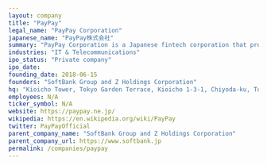 ```yaml
---
layout: company
title: "PayPay"
legal_name: "PayPay Corporation"
japanese_name: "PayPay株式会社"
summary: "PayPay Corporation is a Japanese fintech corporation that provides the country's largest QR code payment service, as well as financial services under the PayPay brand. It is a joint venture between SoftBank and Z Holdings, and a consolidated subsidiary of the latter. PayPay was established in 2018 to compete with the QR code payment solutions of Alipay and WeChat Pay, which saw explosive popularity in China. It is one of the pioneers of QR code payments in Japan, and has the highest usage rate among competing payment solutions such as Rakuten Pay and d Payment. PayPay began as a real payment entry strategy for Yahoo, which had already developed the largest online payment service in Japan. With the establishment of PayPay in June 2018, the company became the operating agency for its existing services such as payment of taxes and public utility charges with barcode readers, and payment of 'Code Payments' where consumers present QR codes and pay in stores."
industries: "IT & Telecommunications"
ipo_status: "Private company"
ipo_date: 
founding_date: 2018-06-15
founders: "SoftBank Group and Z Holdings Corporation"
hq: "Kioicho Tower, Tokyo Garden Terrace, Kioicho 1-3-1, Chiyoda-ku, Tokyo, Japan"
employees: N/A
ticker_symbol: N/A
website: https://paypay.ne.jp/
wikipedia: https://en.wikipedia.org/wiki/PayPay
twitter: PayPayOfficial
parent_company_name: "SoftBank Group and Z Holdings Corporation"
parent_company_url: https://www.softbank.jp
permalink: /companies/paypay
---
```

